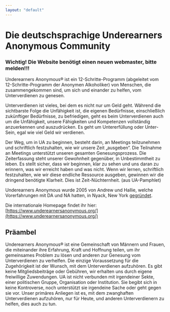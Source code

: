 ```yaml
---
layout: "default"
---
```


# Die deutschsprachige Underearners Anonymous Community

### Wichtig! Die Website benötigt einen neuen webmaster, bitte melden!!!

Underearners Anonymous® ist ein 12-Schritte-Programm (abgeleitet vom 12-Schritte-Programm der Anonymen Alkoholiker) von Menschen, die zusammengekommen sind, um sich und einander zu helfen, vom Unterverdienen zu genesen.

Unterverdienen ist vieles, bei dem es nicht nur um Geld geht. Während die sichtbarste Folge die Unfähigkeit ist, die eigenen Bedürfnisse, einschließlich zukünftiger Bedürfnisse, zu befriedigen, geht es beim Unterverdienen auch um die Unfähigkeit, unsere Fähigkeiten und Kompetenzen vollständig anzuerkennen und auszudrücken. Es geht um Untererfüllung oder Unter-Sein, egal wie viel Geld wir verdienen.

Der Weg, um in UA zu beginnen, besteht darin, an Meetings teilzunehmen und schriftlich festzuhalten, wie wir unsere Zeit „ausgeben“.
Die Teilnahme an Meetings unterstützt unseren gesamten Genesungsprozess. Die Zeiterfassung steht unserer Gewohnheit gegenüber, in Unbestimmtheit zu leben. Es stellt sicher, dass wir beginnen, klar zu sehen und uns daran zu erinnern, was wir erreicht haben und was nicht. Wenn wir lernen, schriftlich festzuhalten, wie wir diese endliche Ressource ausgeben, gewinnen wir die dringend benötigte Klarheit. Dies ist Zeit-Nüchternheit. (aus UA-Pamphlet)

Underearners Anonymous wurde 2005 von Andrew und Hallie, welche Vorerfahrungen mit DA und NA hatten, in Nyack, New York [gegründet](https://en.wikipedia.org/wiki/Underearners_Anonymous).

Die internationale Homepage findet ihr hier:
[https://www.underearnersanonymous.org/](https://www.underearnersanonymous.org/)

## Präambel

Underearners Anonymous® ist eine Gemeinschaft von Männern und
Frauen, die miteinander ihre Erfahrung, Kraft und Hoffnung teilen,
um ihr gemeinsames Problem zu lösen und anderen zur Genesung
vom Unterverdienen zu verhelfen. Die einzige Voraussetzung für
die Zugehörigkeit ist der Wunsch, mit dem Unterverdienen
aufzuhören. Es gibt keine Mitgliedsbeiträge oder Gebühren, wir
erhalten uns durch eigene freiwillige Zuwendungen.
UA ist nicht verbunden mit irgendeiner Sekte, einer politischen
Gruppe, Organisation oder Institution. Sie begibt sich in keine
Kontroverse, noch unterstützt sie irgendeine Sache oder geht
gegen sie vor. Unser primäres Anliegen ist es, mit dem
zwanghaften Unterverdienen aufzuhören, nur für Heute, und
anderen Unterverdienern zu helfen, dies auch zu tun.
